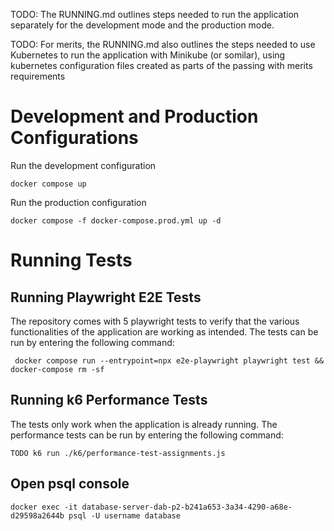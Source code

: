 TODO: The RUNNING.md outlines steps needed to run the application separately for the development mode and the production mode.

TODO: For merits, the RUNNING.md also outlines the steps needed to use Kubernetes to run the application with Minikube (or somilar), using kubernetes configuration files created as parts of the passing with merits requirements

# Development and Production Configurations

Run the development configuration

    docker compose up

Run the production configuration

    docker compose -f docker-compose.prod.yml up -d

# Running Tests

## Running Playwright E2E Tests

The repository comes with 5 playwright tests to verify that the various functionalities of the application are working as intended. The tests can be run by entering the following command:

     docker compose run --entrypoint=npx e2e-playwright playwright test && docker-compose rm -sf

## Running k6 Performance Tests

The tests only work when the application is already running. The performance tests can be run by entering the following command:

    TODO k6 run ./k6/performance-test-assignments.js

## Open psql console

    docker exec -it database-server-dab-p2-b241a653-3a34-4290-a68e-d29598a2644b psql -U username database